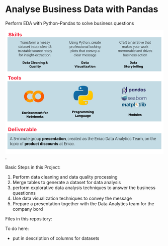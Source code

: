 # Analyse Business Data with Pandas
Perform EDA with Python-Pandas to solve business questions



![](tools_skills.png "Tools, skills and steps for the project").




Basic Steps in this Project: 
1. Perform data cleaning and data quality processing
3. Merge tables to generate a dataset for data analysis
4. perform explorative data analysis techniques to answer the business questionns
5. Use data visualization techniques to convey the message
6. Prepare a presentation together with the Data Analytics team for the company bord

Files in this repository: 


To do here: 
- put in description of columns for datasets
